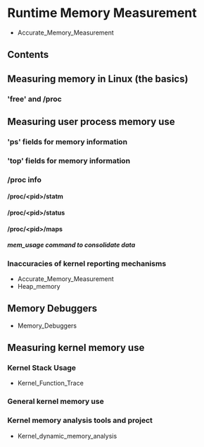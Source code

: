 # Runtime Memory Measurement
* Accurate_Memory_Measurement
## Contents
## Measuring memory in Linux (the basics)
### 'free' and /proc
## Measuring user process memory use
### 'ps' fields for memory information
### 'top' fields for memory information
### /proc info
#### /proc/\<pid\>/statm
#### /proc/\<pid\>/status
#### /proc/\<pid\>/maps
##### mem\_usage command to consolidate data
### Inaccuracies of kernel reporting mechanisms
* Accurate_Memory_Measurement
* Heap_memory
## Memory Debuggers
* Memory_Debuggers
## Measuring kernel memory use
### Kernel Stack Usage
* Kernel_Function_Trace
### General kernel memory use
### Kernel memory analysis tools and project
* Kernel_dynamic_memory_analysis
